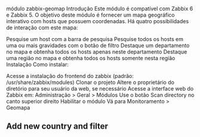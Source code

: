 módulo zabbix-geomap
Introdução
Este módulo é compatível com Zabbix 6 e Zabbix 5.
O objetivo deste módulo é fornecer um mapa geográfico interativo com hosts que possuem coordenadas. Há quatro possibilidades de interação com este mapa:

Pesquise um host com a barra de pesquisa
Pesquise todos os hosts em uma ou mais gravidades com o botão de filtro
Destaque um departamento no mapa e obtenha todos os hosts apenas neste departamento
Destaque uma região no mapa e obtenha todos os hosts somente nesta região
Instalação
Como instalar:

Acesse a instalação do frontend do zabbix (padrão: /usr/share/zabbix/modules)
Clonar o projeto
Altere o proprietário do diretório para seu usuário da web, se necessário
Acesse a interface web do Zabbix em: Administração > Geral > Módulos
Use o botão Scan directory no canto superior direito
Habilitar o módulo
Vá para Monitoramento > Geomapa
## Add new country and filter

